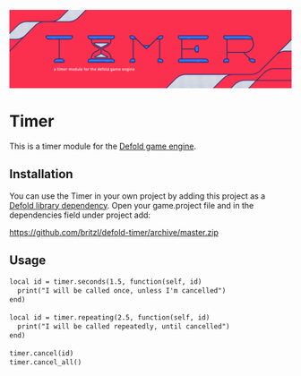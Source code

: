 ![](logo.png)
# Timer
This is a timer module for the [Defold game engine](http://www.defold.com).

## Installation
You can use the Timer in your own project by adding this project as a [Defold library dependency](http://www.defold.com/manuals/libraries/). Open your game.project file and in the dependencies field under project add:

https://github.com/britzl/defold-timer/archive/master.zip

## Usage

    local id = timer.seconds(1.5, function(self, id)
      print("I will be called once, unless I'm cancelled")
    end)

    local id = timer.repeating(2.5, function(self, id)
      print("I will be called repeatedly, until cancelled")
    end)

    timer.cancel(id)
    timer.cancel_all()
